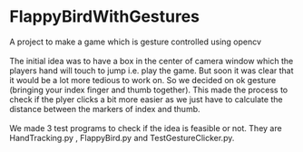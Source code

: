 # FlappyBirdWithGestures
A project to make a game which is gesture controlled using opencv
<br>
<br>
The initial idea was to have a box in the center of camera window which the players hand will touch to jump i.e. play the game.
But soon it was clear that it would be a lot more tedious to work on. So we decided on ok gesture (bringing your index finger and thumb together). This made the process to check if the plyer clicks a bit more easier as we just have to calculate the distance between the markers of index and thumb.
<br>
<br>
We made 3 test programs to check if the idea is feasible or not. They are HandTracking.py , FlappyBird.py and TestGestureClicker.py. 
<br>
